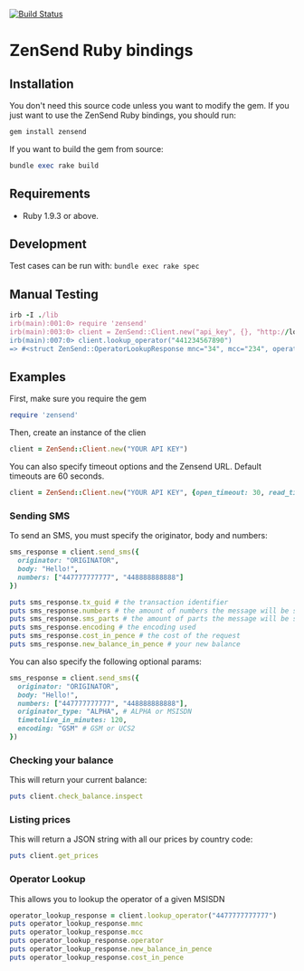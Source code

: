 [![Build Status](https://travis-ci.org/zensend/zensend_ruby_api.svg?branch=master)](https://travis-ci.org/zensend/zensend_ruby_api)
# ZenSend Ruby bindings 

## Installation

You don't need this source code unless you want to modify the gem. If
you just want to use the ZenSend Ruby bindings, you should run:

```ruby
gem install zensend
```

If you want to build the gem from source:

```ruby
bundle exec rake build
```

## Requirements

* Ruby 1.9.3 or above.

## Development

Test cases can be run with: `bundle exec rake spec`

## Manual Testing

```ruby
irb -I ./lib
irb(main):001:0> require 'zensend'
irb(main):003:0> client = ZenSend::Client.new("api_key", {}, "http://localhost:8084")
irb(main):007:0> client.lookup_operator("441234567890")
=> #<struct ZenSend::OperatorLookupResponse mnc="34", mcc="234", operator="eeora-uk", new_balance_in_pence=184.006, cost_in_pence=2.0>
```

## Examples
First, make sure you require the gem
```ruby
require 'zensend'
```
Then, create an instance of the clien
```ruby
client = ZenSend::Client.new("YOUR API KEY")
```
You can also specify timeout options and the Zensend URL. Default timeouts are 60 seconds.
```ruby
client = ZenSend::Client.new("YOUR API KEY", {open_timeout: 30, read_timeout: 30}, "http://localhost:8084")
```

### Sending SMS
To send an SMS, you must specify the originator, body and numbers:
```ruby
sms_response = client.send_sms({
  originator: "ORIGINATOR",
  body: "Hello!",
  numbers: ["447777777777", "448888888888"]
})

puts sms_response.tx_guid # the transaction identifier
puts sms_response.numbers # the amount of numbers the message will be sent to
puts sms_response.sms_parts # the amount of parts the message will be split up into
puts sms_response.encoding # the encoding used
puts sms_response.cost_in_pence # the cost of the request
puts sms_response.new_balance_in_pence # your new balance
```

You can also specify the following optional params:

```ruby
sms_response = client.send_sms({
  originator: "ORIGINATOR",
  body: "Hello!",
  numbers: ["447777777777", "448888888888"],
  originator_type: "ALPHA", # ALPHA or MSISDN
  timetolive_in_minutes: 120,
  encoding: "GSM" # GSM or UCS2
})
```

### Checking your balance
This will return your current balance:
```ruby
puts client.check_balance.inspect
```

### Listing prices
This will return a JSON string with all our prices by country code:
```ruby
puts client.get_prices
```

### Operator Lookup
This allows you to lookup the operator of a given MSISDN
```ruby
operator_lookup_response = client.lookup_operator("4477777777777")
puts operator_lookup_response.mnc
puts operator_lookup_response.mcc
puts operator_lookup_response.operator
puts operator_lookup_response.new_balance_in_pence
puts operator_lookup_response.cost_in_pence
```
